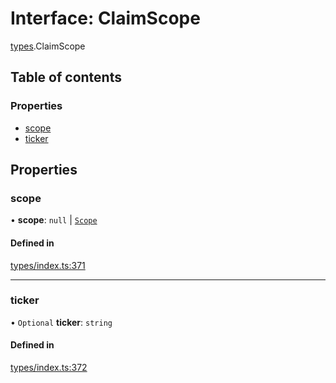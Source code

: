 # Interface: ClaimScope

[types](../wiki/types).ClaimScope

## Table of contents

### Properties

- [scope](../wiki/types.ClaimScope#scope)
- [ticker](../wiki/types.ClaimScope#ticker)

## Properties

### scope

• **scope**: ``null`` \| [`Scope`](../wiki/types.Scope)

#### Defined in

[types/index.ts:371](https://github.com/PolymeshAssociation/polymesh-sdk/blob/2d3ac2ae/src/types/index.ts#L371)

___

### ticker

• `Optional` **ticker**: `string`

#### Defined in

[types/index.ts:372](https://github.com/PolymeshAssociation/polymesh-sdk/blob/2d3ac2ae/src/types/index.ts#L372)
